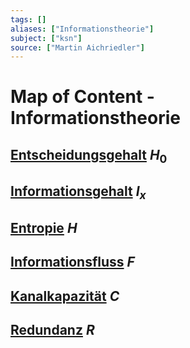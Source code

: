 ```yaml
---
tags: []
aliases: ["Informationstheorie"]
subject: ["ksn"]
source: ["Martin Aichriedler"]
---
```


# Map of Content - Informationstheorie

## [Entscheidungsgehalt](Entscheidungsgehalt.md) $H_{0}$

## [Informationsgehalt](Informationsgehalt%20&%20Entropie.md) $I_{x}$

## [Entropie](Informationsgehalt%20&%20Entropie.md) $H$

## [Informationsfluss](Informationsfluss.md) $F$

## [Kanalkapazität](Kanalkapazität.md) $C$

## [Redundanz](Redundanz.md) $R$